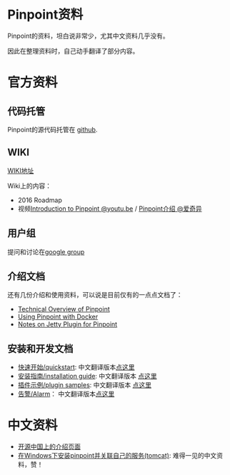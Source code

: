 Pinpoint资料
===========

Pinpoint的资料，坦白说非常少，尤其中文资料几乎没有。

因此在整理资料时，自己动手翻译了部分内容。

# 官方资料

## 代码托管

Pinpoint的源代码托管在 [github](https://github.com/naver/pinpoint).

## WIKI

[WIKI地址](https://github.com/naver/pinpoint/wiki)

Wiki上的内容：

- 2016 Roadmap
- 视频[Introduction to Pinpoint @youtu.be](https://youtu.be/U4EwnB34Dus) / [Pinpoint介绍 @爱奇异](http://www.iqiyi.com/w_19rt82uxit.html)

## 用户组

提问和讨论在[google group](https://groups.google.com/forum/#!forum/pinpoint_user)

## 介绍文档

还有几份介绍和使用资料，可以说是目前仅有的一点点文档了：

- [Technical Overview of Pinpoint](https://github.com/naver/pinpoint/wiki/Technical-Overview-Of-Pinpoint)
- [Using Pinpoint with Docker](http://yous.be/2015/05/05/using-pinpoint-with-docker/)
- [Notes on Jetty Plugin for Pinpoint](https://github.com/cijung/Docs/blob/master/JettyPluginNotes.md)

## 安装和开发文档

- [快速开始/quickstart](https://github.com/naver/pinpoint/blob/master/quickstart/README.md): 中文翻译版本[点这里](../installation/quickstart.md)
- [安装指南/installation guide](https://github.com/naver/pinpoint/blob/master/doc/installation.md): 中文翻译版本 [点这里](../installation/guide.md)
- [插件示例/plugin samples](https://github.com/naver/pinpoint-plugin-sample): 中文翻译版本 [点这里](../plugin/plugin_sample.md)
- [告警/Alarm](https://github.com/naver/pinpoint/blob/master/doc/alarm.md)： 中文翻译版本[点这里](../alarm/alarm.md)

# 中文资料

- [开源中国上的介绍页面](http://www.oschina.net/p/pinpoint)
- [在Windows下安装pinpoint并关联自己的服务(tomcat)](http://blog.csdn.net/u014332404/article/details/50696824): 难得一见的中文资料，赞！

